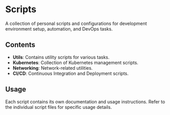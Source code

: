 # Scripts

A collection of personal scripts and configurations for development environment setup, automation,
and DevOps tasks.

## Contents

* **Utils**: Contains utility scripts for various tasks.
* **Kubernetes**: Collection of Kubernetes management scripts.
* **Networking**: Network-related utilities.
* **CI/CD**: Continuous Integration and Deployment scripts.

## Usage

Each script contains its own documentation and usage instructions. Refer to the individual script
files for specific usage details.
